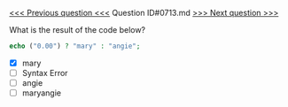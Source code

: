 [<<< Previous question <<<](0712.md)  Question ID#0713.md  [>>> Next question >>>](0714.md) 

What is the result of the code below?

```php
echo ("0.00") ? "mary" : "angie";
```

- [x] mary
- [ ] Syntax Error
- [ ] angie
- [ ] maryangie
